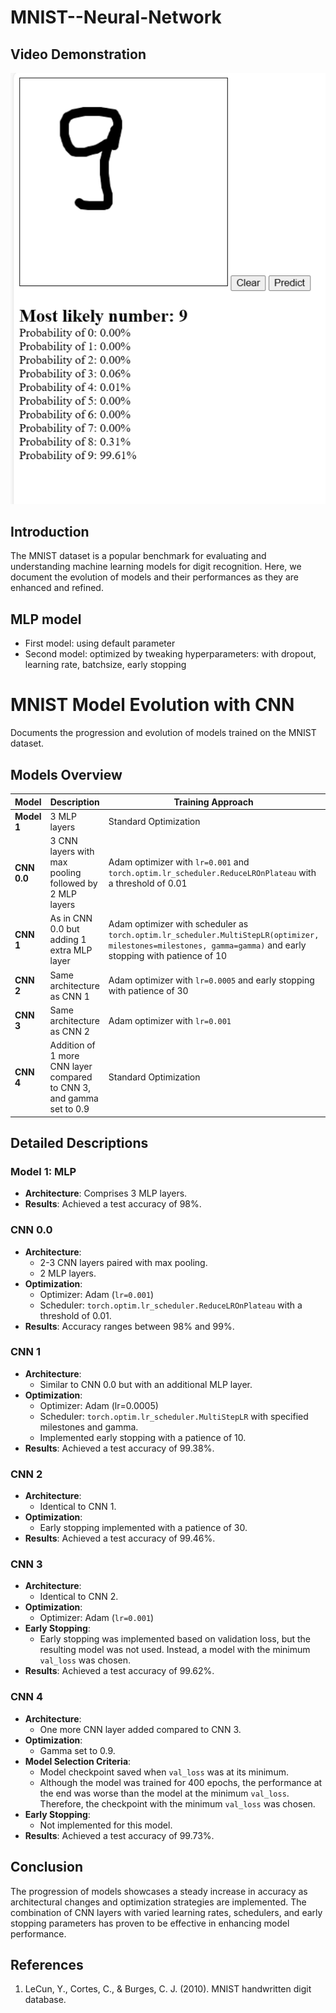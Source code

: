 # MNIST--Neural-Network
## Video Demonstration
[![Video Thumbnail](thumbnail/thumbnail.png)](https://www.youtube.com/watch?v=IH5ZmYDlOY8)


## Introduction

The MNIST dataset is a popular benchmark for evaluating and understanding machine learning models for digit recognition. Here, we document the evolution of models and their performances as they are enhanced and refined.

## MLP model
- First model: using default parameter
- Second model: optimized by tweaking hyperparameters: with dropout, learning rate, batchsize, early stopping

# MNIST Model Evolution with CNN

Documents the progression and evolution of models trained on the MNIST dataset.


## Models Overview

| Model | Description                                                                                                                                                                   | Training Approach                                                                                                                             | Accuracy |
|-------|-------------------------------------------------------------------------------------------------------------------------------------------------------------------------------|------------------------------------------------------------------------------------------------------------------------------------------------|----------|
| **Model 1** | 3 MLP layers                                                                                                                                                                 | Standard Optimization                                                                                                                         | 98%      |
| **CNN 0.0** | 3 CNN layers with max pooling followed by 2 MLP layers                                                                                                                       | Adam optimizer with `lr=0.001` and `torch.optim.lr_scheduler.ReduceLROnPlateau` with a threshold of 0.01                                       | 98-99%   |
| **CNN 1**   | As in CNN 0.0 but adding 1 extra MLP layer                                                                                                                                    | Adam optimizer with scheduler as `torch.optim.lr_scheduler.MultiStepLR(optimizer, milestones=milestones, gamma=gamma)` and early stopping with patience of 10 | 99.38%   |
| **CNN 2**   | Same architecture as CNN 1                                                                                                                                                   | Adam optimizer with `lr=0.0005` and early stopping with patience of 30                                                                         | 99.46%   |
| **CNN 3**   | Same architecture as CNN 2                                                                                                                                                   | Adam optimizer with `lr=0.001`                                                                                                                 | 99.62%   |
| **CNN 4**   | Addition of 1 more CNN layer compared to CNN 3, and gamma set to 0.9                                                                                                         | Standard Optimization                                                                                                                         | 99.73%   |

## Detailed Descriptions

### Model 1: MLP 
- **Architecture**: Comprises 3 MLP layers.
- **Results**: Achieved a test accuracy of 98%.

### CNN 0.0
- **Architecture**: 
  - 2-3 CNN layers paired with max pooling.
  - 2 MLP layers.
- **Optimization**:
  - Optimizer: Adam (`lr=0.001`)
  - Scheduler: `torch.optim.lr_scheduler.ReduceLROnPlateau` with a threshold of 0.01.
- **Results**: Accuracy ranges between 98% and 99%.

### CNN 1
- **Architecture**: 
  - Similar to CNN 0.0 but with an additional MLP layer.
- **Optimization**:
  - Optimizer: Adam (lr=0.0005)
  - Scheduler: `torch.optim.lr_scheduler.MultiStepLR` with specified milestones and gamma.
  - Implemented early stopping with a patience of 10.
- **Results**: Achieved a test accuracy of 99.38%.

### CNN 2
- **Architecture**: 
  - Identical to CNN 1.
- **Optimization**:
  - Early stopping implemented with a patience of 30.
- **Results**: Achieved a test accuracy of 99.46%.

### CNN 3
- **Architecture**: 
  - Identical to CNN 2.
- **Optimization**:
  - Optimizer: Adam (`lr=0.001`)
- **Early Stopping**:
  - Early stopping was implemented based on validation loss, but the resulting model was not used. Instead, a model with the minimum `val_loss` was chosen.
- **Results**: Achieved a test accuracy of 99.62%.

### CNN 4
- **Architecture**: 
  - One more CNN layer added compared to CNN 3.
- **Optimization**:
  - Gamma set to 0.9.
- **Model Selection Criteria**:
  - Model checkpoint saved when `val_loss` was at its minimum.
  - Although the model was trained for 400 epochs, the performance at the end was worse than the model at the minimum `val_loss`. Therefore, the checkpoint with the minimum `val_loss` was chosen.
- **Early Stopping**: 
  - Not implemented for this model.
- **Results**: Achieved a test accuracy of 99.73%.

## Conclusion

The progression of models showcases a steady increase in accuracy as architectural changes and optimization strategies are implemented. The combination of CNN layers with varied learning rates, schedulers, and early stopping parameters has proven to be effective in enhancing model performance.

## References

1. LeCun, Y., Cortes, C., & Burges, C. J. (2010). MNIST handwritten digit database.